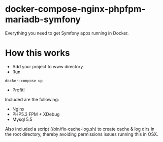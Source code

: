 # docker-compose-nginx-phpfpm-mariadb-symfony
Everything you need to get Symfony apps running in Docker.

# How this works

- Add your project to www directory
- Run

```shell
docker-compose up
```

- Profit!

Included are the following:

- Nginx
- PHP5.3 FPM + XDebug
- Mysql 5.5

Also included a script (/bin/fix-cache-log.sh) to create cache & log dirs in the root directory, thereby avoiding permissions issues running this in OSX.
